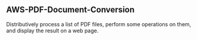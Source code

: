 ## AWS-PDF-Document-Conversion
Distributively process a list of PDF files, perform some operations on them, and display the result on a web page.

